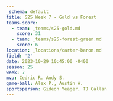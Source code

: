 ```yaml
---
_schema: default
title: S25 Week 7 - Gold vs Forest
teams-score:
  - team: _teams/s25-gold.md
    score: 31
  - team: _teams/s25-forest-green.md
    score: 6
location: _locations/carter-baron.md
field: '2'
date: 2023-10-29 10:45:00 -0400
season: 25
week: 7
mvp: Cedric R. Andy S.
game-ball: Alex P., Austin A.
sportsperson: Gideon Yeager, TJ Callan
---
```

